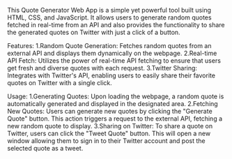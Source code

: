 This Quote Generator Web App is a simple yet powerful tool built using HTML, CSS, and JavaScript. 
It allows users to generate random quotes fetched in real-time from an API and also provides the functionality 
to share the generated quotes on Twitter with just a click of a button.

Features:
1.Random Quote Generation: Fetches random quotes from an external API and displays them dynamically on the webpage.
2.Real-time API Fetch: Utilizes the power of real-time API fetching to ensure that users get fresh and diverse quotes with each request.
3.Twitter Sharing: Integrates with Twitter's API, enabling users to easily share their favorite quotes on Twitter with a single click.

Usage:
1.Generating Quotes:
Upon loading the webpage, a random quote is automatically generated and displayed in the designated area.
2.Fetching New Quotes:
Users can generate new quotes by clicking the "Generate Quote" button. This action triggers a request to the external API, fetching a new random quote to display.
3.Sharing on Twitter:
To share a quote on Twitter, users can click the "Tweet Quote" button. This will open a new window allowing them to sign in to their Twitter account and post the selected quote as a tweet.

